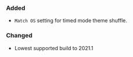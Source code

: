### Added

- `Match OS` setting for timed mode theme shuffle.

### Changed

- Lowest supported build to 2021.1
